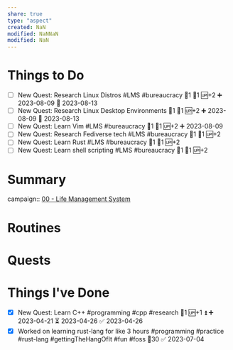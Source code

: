 ```yaml
---
share: true
type: "aspect"
created: NaN 
modified: NaNNaN 
modified: NaN
---
```


# Things to Do
- [ ] New Quest: Research Linux Distros #LMS #bureaucracy 🍅1 🥄1 🆙+2 ➕ 2023-08-09 🛫 2023-08-13
- [ ] New Quest: Research Linux Desktop Environments 🍅1 🥄1 🆙+2 ➕ 2023-08-09 🛫 2023-08-13
- [ ] New Quest: Learn Vim #LMS #bureaucracy 🍅1 🥄1 🆙+2 ➕ 2023-08-09 
- [ ] New Quest: Research Fediverse tech #LMS #bureaucracy 🍅1 🥄1 🆙+2
- [ ] New Quest: Learn Rust #LMS #bureaucracy 🍅1 🥄1 🆙+2
- [ ] New Quest: Learn shell scripting #LMS #bureaucracy 🍅1 🥄1 🆙+2
# Summary
campaign:: [00 - Life Management System](../../00%20-%20Life%20Management%20System/00%20-%20Life%20Management%20System.md)

# Routines

# Quests

# Things I've Done

- [x] New Quest: Learn C++ #programming #cpp #research 🥄1 🆙+1 ⏫ ➕ 2023-04-21 ⏳ 2023-04-26 ✅ 2023-04-26
- [x] Worked on learning rust-lang for like 3 hours #programming #practice #rust-lang #gettingTheHangOfIt #fun #foss 🥄30 ✅ 2023-07-04